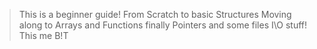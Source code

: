  >This is a beginner guide!
 >From Scratch to basic Structures 
 >Moving along to Arrays and Functions
 >finally Pointers and some files I\O stuff!
This me B!T
